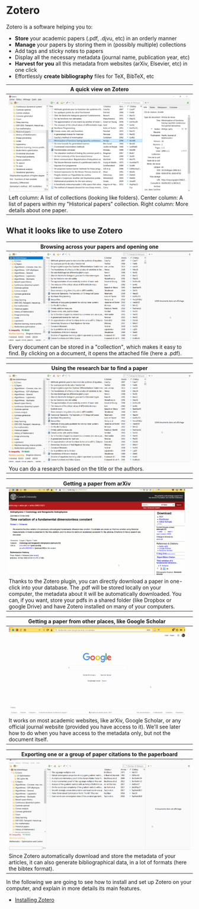 # Zotero

Zotero is a software helping you to:

- **Store** your academic papers (.pdf, .djvu, etc) in an orderly manner
- **Manage** your papers by storing them in (possibly multiple) collections
- Add tags and sticky notes to papers
- Display all the necessary metadata (journal name, publication year, etc)
- **Harvest for you** all this metadata from websites (arXiv, Elsevier, etc) in one click
- Effortlessly **create bibliography** files for TeX, BibTeX, etc

| A quick view on Zotero |
| --- |
| ![](images/z_general.png) |
| Left column: A list of collections (looking like folders). Center column: A list of papers within my "Historical papers" collection. Right column: More details about one paper. |

## What it looks like to use Zotero

| Browsing across your papers and opening one |
| --- |
| ![](images/z_browsing.gif) |
| Every document can be stored in a "collection", which makes it easy to find. By clicking on a document, it opens the attached file (here a .pdf).  |


| Using the research bar to find a paper |
| --- | 
| ![](images/z_research.gif) |
| You can do a research based on the title or the authors.  |


| Getting a paper from arXiv |  |
| --- | --- |
| ![](images/z_arxiv.gif)  |
| Thanks to the Zotero plugin, you can directly download a paper in one-click into your database. The .pdf will be stored locally on your computer, the metadata about it will be automatically downloaded. You can, if you want, store your pdfs in a shared folder (like Dropbox or google Drive) and have Zotero installed on many of your computers. | 


| Getting a paper from other places, like Google Scholar |  |
| --- | --- |
|  ![](images/z_gscholar.gif) |
|  It works on most academic websites, like arXiv, Google Scholar, or any official journal website (provided you have access to it). We'll see later how to do when you have access to the metadata only, but not the document itself. |

| Exporting one or a group of paper citations to the paperboard |
| --- |
| ![](images/z_copypaste.gif) |
| Since Zotero automatically download and store the metadata of your articles, it can also generate bibliographical data, in a lot of formats (here the bibtex format). |

In the following we are going to see how to install and set up Zotero on your computer, and explain in more details its main features.

- [Installing Zotero]()



